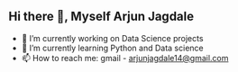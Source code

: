 ## Hi there 👋, Myself Arjun Jagdale

- 🔭 I’m currently working on Data Science projects
- 🌱 I’m currently learning Python and Data science
- 📫 How to reach me: gmail - arjunjagdale14@gmail.com


